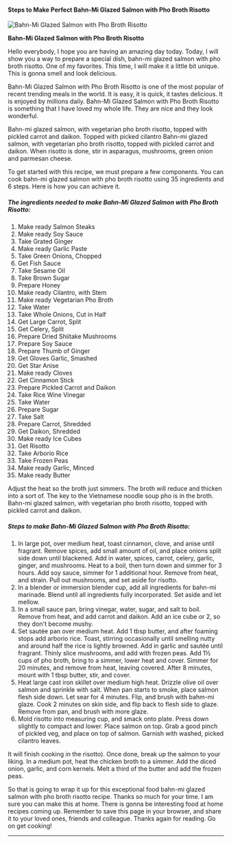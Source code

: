             

#### Steps to Make Perfect Bahn-Mi Glazed Salmon with Pho Broth Risotto

![Bahn-Mi Glazed Salmon with Pho Broth Risotto](https://img-global.cpcdn.com/recipes/92755067aef0b29b/751x532cq70/bahn-mi-glazed-salmon-with-pho-broth-risotto-recipe-main-photo.jpg)

**Bahn-Mi Glazed Salmon with Pho Broth Risotto**

Hello everybody, I hope you are having an amazing day today. Today, I will show you a way to prepare a special dish, bahn-mi glazed salmon with pho broth risotto. One of my favorites. This time, I will make it a little bit unique. This is gonna smell and look delicious.

Bahn-Mi Glazed Salmon with Pho Broth Risotto is one of the most popular of recent trending meals in the world. It is easy, it is quick, it tastes delicious. It is enjoyed by millions daily. Bahn-Mi Glazed Salmon with Pho Broth Risotto is something that I have loved my whole life. They are nice and they look wonderful.

Bahn-mi glazed salmon, with vegetarian pho broth risotto, topped with pickled carrot and daikon. Topped with picked cilantro Bahn-mi glazed salmon, with vegetarian pho broth risotto, topped with pickled carrot and daikon. When risotto is done, stir in asparagus, mushrooms, green onion and parmesan cheese.

To get started with this recipe, we must prepare a few components. You can cook bahn-mi glazed salmon with pho broth risotto using 35 ingredients and 6 steps. Here is how you can achieve it.

##### The ingredients needed to make Bahn-Mi Glazed Salmon with Pho Broth Risotto:

1.  Make ready Salmon Steaks
2.  Make ready Soy Sauce
3.  Take Grated Ginger
4.  Make ready Garlic Paste
5.  Take Green Onions, Chopped
6.  Get Fish Sauce
7.  Take Sesame Oil
8.  Take Brown Sugar
9.  Prepare Honey
10.  Make ready Cilantro, with Stem
11.  Make ready Vegetarian Pho Broth
12.  Take Water
13.  Take Whole Onions, Cut in Half
14.  Get Large Carrot, Split
15.  Get Celery, Split
16.  Prepare Dried Shiitake Mushrooms
17.  Prepare Soy Sauce
18.  Prepare Thumb of Ginger
19.  Get Gloves Garlic, Smashed
20.  Get Star Anise
21.  Make ready Cloves
22.  Get Cinnamon Stick
23.  Prepare Pickled Carrot and Daikon
24.  Take Rice Wine Vinegar
25.  Take Water
26.  Prepare Sugar
27.  Take Salt
28.  Prepare Carrot, Shredded
29.  Get Daikon, Shredded
30.  Make ready Ice Cubes
31.  Get Risotto
32.  Take Arborio Rice
33.  Take Frozen Peas
34.  Make ready Garlic, Minced
35.  Make ready Butter

Adjust the heat so the broth just simmers. The broth will reduce and thicken into a sort of. The key to the Vietnamese noodle soup pho is in the broth. Bahn-mi glazed salmon, with vegetarian pho broth risotto, topped with pickled carrot and daikon.

##### Steps to make Bahn-Mi Glazed Salmon with Pho Broth Risotto:

1.  In large pot, over medium heat, toast cinnamon, clove, and anise until fragrant. Remove spices, add small amount of oil, and place onions split side down until blackened. Add in water, spices, carrot, celery, garlic, ginger, and mushrooms. Heat to a boil, then turn down and simmer for 3 hours. Add soy sauce, simmer for 1 additional hour. Remove from heat, and strain. Pull out mushrooms, and set aside for risotto.
2.  In a blender or immersion blender cup, add all ingredients for bahn-mi marinade. Blend until all ingredients fully incorporated. Set aside and let mellow.
3.  In a small sauce pan, bring vinegar, water, sugar, and salt to boil. Remove from heat, and add carrot and daikon. Add an ice cube or 2, so they don't become mushy.
4.  Set sautée pan over medium heat. Add 1 tbsp butter, and after foaming stops add arborio rice. Toast, stirring occasionally until smelling nutty and around half the rice is lightly browned. Add in garlic and sautée until fragrant. Thinly slice mushrooms, and add with frozen peas. Add 1½ cups of pho broth, bring to a simmer, lower heat and cover. Simmer for 20 minutes, and remove from heat, leaving covered. After 8 minutes, mount with 1 tbsp butter, stir, and cover.
5.  Heat large cast iron skillet over medium high heat. Drizzle olive oil over salmon and sprinkle with salt. When pan starts to smoke, place salmon flesh side down. Let sear for 4 minutes. Flip, and brush with bahm-mi glaze. Cook 2 minutes on skin side, and flip back to flesh side to glaze. Remove from pan, and brush with more glaze.
6.  Mold risotto into measuring cup, and smack onto plate. Press down slightly to compact and lower. Place salmon on top. Grab a good pinch of pickled veg, and place on top of salmon. Garnish with washed, picked cilantro leaves.

It will finish cooking in the risotto). Once done, break up the salmon to your liking. In a medium pot, heat the chicken broth to a simmer. Add the diced onion, garlic, and corn kernels. Melt a third of the butter and add the frozen peas.

So that is going to wrap it up for this exceptional food bahn-mi glazed salmon with pho broth risotto recipe. Thanks so much for your time. I am sure you can make this at home. There is gonna be interesting food at home recipes coming up. Remember to save this page in your browser, and share it to your loved ones, friends and colleague. Thanks again for reading. Go on get cooking!

* * *